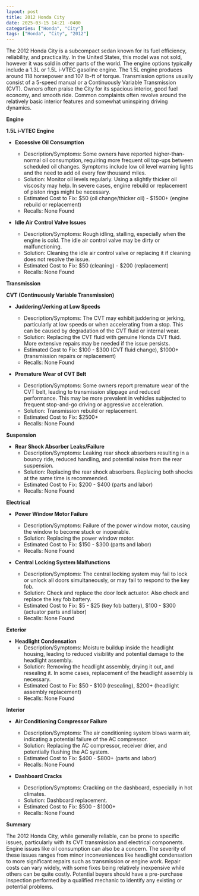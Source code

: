 ```yaml
---
layout: post
title: 2012 Honda City
date: 2025-03-15 14:21 -0400
categories: ["Honda", "City"]
tags: ["Honda", "City", "2012"]
---
```

The 2012 Honda City is a subcompact sedan known for its fuel efficiency, reliability, and practicality. In the United States, this model was not sold, however it was sold in other parts of the world. The engine options typically include a 1.3L or 1.5L i-VTEC gasoline engine. The 1.5L engine produces around 118 horsepower and 107 lb-ft of torque. Transmission options usually consist of a 5-speed manual or a Continuously Variable Transmission (CVT). Owners often praise the City for its spacious interior, good fuel economy, and smooth ride. Common complaints often revolve around the relatively basic interior features and somewhat uninspiring driving dynamics.

**Engine**

**1.5L i-VTEC Engine**

*   **Excessive Oil Consumption**
    *   Description/Symptoms: Some owners have reported higher-than-normal oil consumption, requiring more frequent oil top-ups between scheduled oil changes. Symptoms include low oil level warning lights and the need to add oil every few thousand miles.
    *   Solution: Monitor oil levels regularly. Using a slightly thicker oil viscosity may help. In severe cases, engine rebuild or replacement of piston rings might be necessary.
    *   Estimated Cost to Fix: $50 (oil change/thicker oil) - $1500+ (engine rebuild or replacement)
    *   Recalls: None Found

*   **Idle Air Control Valve Issues**
    *   Description/Symptoms: Rough idling, stalling, especially when the engine is cold. The idle air control valve may be dirty or malfunctioning.
    *   Solution: Cleaning the idle air control valve or replacing it if cleaning does not resolve the issue.
    *   Estimated Cost to Fix: $50 (cleaning) - $200 (replacement)
    *   Recalls: None Found

**Transmission**

**CVT (Continuously Variable Transmission)**

*   **Juddering/Jerking at Low Speeds**
    *   Description/Symptoms: The CVT may exhibit juddering or jerking, particularly at low speeds or when accelerating from a stop. This can be caused by degradation of the CVT fluid or internal wear.
    *   Solution: Replacing the CVT fluid with genuine Honda CVT fluid. More extensive repairs may be needed if the issue persists.
    *   Estimated Cost to Fix: $100 - $300 (CVT fluid change), $1000+ (transmission repairs or replacement)
    *   Recalls: None Found

*   **Premature Wear of CVT Belt**
    *   Description/Symptoms: Some owners report premature wear of the CVT belt, leading to transmission slippage and reduced performance. This may be more prevalent in vehicles subjected to frequent stop-and-go driving or aggressive acceleration.
    *   Solution: Transmission rebuild or replacement.
    *   Estimated Cost to Fix: $2500+
    *   Recalls: None Found

**Suspension**

*   **Rear Shock Absorber Leaks/Failure**
    *   Description/Symptoms: Leaking rear shock absorbers resulting in a bouncy ride, reduced handling, and potential noise from the rear suspension.
    *   Solution: Replacing the rear shock absorbers. Replacing both shocks at the same time is recommended.
    *   Estimated Cost to Fix: $200 - $400 (parts and labor)
    *   Recalls: None Found

**Electrical**

*   **Power Window Motor Failure**
    *   Description/Symptoms: Failure of the power window motor, causing the window to become stuck or inoperable.
    *   Solution: Replacing the power window motor.
    *   Estimated Cost to Fix: $150 - $300 (parts and labor)
    *   Recalls: None Found

*   **Central Locking System Malfunctions**
    * Description/Symptoms: The central locking system may fail to lock or unlock all doors simultaneously, or may fail to respond to the key fob.
    * Solution: Check and replace the door lock actuator. Also check and replace the key fob battery.
    * Estimated Cost to Fix: $5 - $25 (key fob battery), $100 - $300 (actuator parts and labor)
    * Recalls: None Found

**Exterior**

*   **Headlight Condensation**
    *   Description/Symptoms: Moisture buildup inside the headlight housing, leading to reduced visibility and potential damage to the headlight assembly.
    *   Solution: Removing the headlight assembly, drying it out, and resealing it. In some cases, replacement of the headlight assembly is necessary.
    *   Estimated Cost to Fix: $50 - $100 (resealing), $200+ (headlight assembly replacement)
    *   Recalls: None Found

**Interior**

*   **Air Conditioning Compressor Failure**
    *   Description/Symptoms: The air conditioning system blows warm air, indicating a potential failure of the AC compressor.
    *   Solution: Replacing the AC compressor, receiver drier, and potentially flushing the AC system.
    *   Estimated Cost to Fix: $400 - $800+ (parts and labor)
    *   Recalls: None Found

*   **Dashboard Cracks**
    *   Description/Symptoms: Cracking on the dashboard, especially in hot climates.
    *   Solution: Dashboard replacement.
    *   Estimated Cost to Fix: $500 - $1000+
    *   Recalls: None Found

**Summary**

The 2012 Honda City, while generally reliable, can be prone to specific issues, particularly with its CVT transmission and electrical components. Engine issues like oil consumption can also be a concern. The severity of these issues ranges from minor inconveniences like headlight condensation to more significant repairs such as transmission or engine work. Repair costs can vary widely, with some fixes being relatively inexpensive while others can be quite costly. Potential buyers should have a pre-purchase inspection performed by a qualified mechanic to identify any existing or potential problems.

